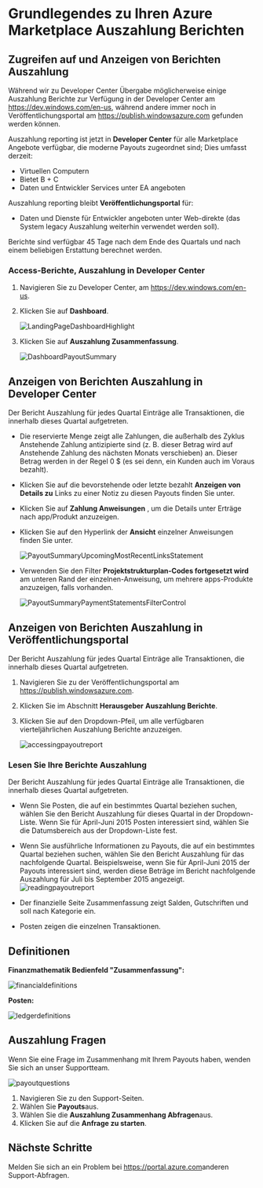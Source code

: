 <properties
   pageTitle="Verstehen der Azure Marketplace Auszahlung reporting | Microsoft Azure"
   description="Informationen Sie zum Überprüfen und Aufnahme Bericht Auszahlung Azure Marketplace."
   services="marketplace-publishing"
   documentationCenter="na"
   authors="v-jeana"
   manager="lakoch"
   editor=""/>

<tags
   ms.service="marketplace"
   ms.devlang="na"
   ms.topic="article"
   ms.tgt_pltfrm="na"
   ms.workload="na"
   ms.date="09/19/2016"
   ms.author="v-jeana; hascipio; v-dabosl"/>

# <a name="understand-your-azure-marketplace-payout-reports"></a>Grundlegendes zu Ihren Azure Marketplace Auszahlung Berichten

## <a name="access-and-view-your-payout-reports"></a>Zugreifen auf und Anzeigen von Berichten Auszahlung

Während wir zu Developer Center Übergabe möglicherweise einige Auszahlung Berichte zur Verfügung in der Developer Center am https://dev.windows.com/en-us, während andere immer noch in Veröffentlichungsportal am https://publish.windowsazure.com gefunden werden können.

Auszahlung reporting ist jetzt in **Developer Center** für alle Marketplace Angebote verfügbar, die moderne Payouts zugeordnet sind; Dies umfasst derzeit:
- Virtuellen Computern
- Bietet B + C
- Daten und Entwickler Services unter EA angeboten

Auszahlung reporting bleibt **Veröffentlichungsportal** für:
- Daten und Dienste für Entwickler angeboten unter Web-direkte (das System legacy Auszahlung weiterhin verwendet werden soll).

Berichte sind verfügbar 45 Tage nach dem Ende des Quartals und nach einem beliebigen Erstattung berechnet werden.

### <a name="access-payout-reports-in-dev-center"></a>Access-Berichte, Auszahlung in Developer Center

1. Navigieren Sie zu Developer Center, am https://dev.windows.com/en-us.
2. Klicken Sie auf **Dashboard**.

    ![LandingPageDashboardHighlight][1]

3. Klicken Sie auf **Auszahlung Zusammenfassung**.

    ![DashboardPayoutSummary][2]


## <a name="view-your-payout-reports-in-dev-center"></a>Anzeigen von Berichten Auszahlung in Developer Center

Der Bericht Auszahlung für jedes Quartal Einträge alle Transaktionen, die innerhalb dieses Quartal aufgetreten.

- Die reservierte Menge zeigt alle Zahlungen, die außerhalb des Zyklus Anstehende Zahlung antizipierte sind (z. B. dieser Betrag wird auf Anstehende Zahlung des nächsten Monats verschieben) an.  Dieser Betrag werden in der Regel 0 $ (es sei denn, ein Kunden auch im Voraus bezahlt).
- Klicken Sie auf die bevorstehende oder letzte bezahlt **Anzeigen von Details zu** Links zu einer Notiz zu diesen Payouts finden Sie unter.
- Klicken Sie auf **Zahlung Anweisungen** , um die Details unter Erträge nach app/Produkt anzuzeigen.
- Klicken Sie auf den Hyperlink der **Ansicht** einzelner Anweisungen finden Sie unter.

    ![PayoutSummaryUpcomingMostRecentLinksStatement][3]

- Verwenden Sie den Filter **Projektstrukturplan-Codes fortgesetzt wird** am unteren Rand der einzelnen-Anweisung, um mehrere apps-Produkte anzuzeigen, falls vorhanden.

    ![PayoutSummaryPaymentStatementsFilterControl][4]



## <a name="view-your-payout-reports-in-publishing-portal"></a>Anzeigen von Berichten Auszahlung in Veröffentlichungsportal
Der Bericht Auszahlung für jedes Quartal Einträge alle Transaktionen, die innerhalb dieses Quartal aufgetreten.

1. Navigieren Sie zu der Veröffentlichungsportal am https://publish.windowsazure.com.
2. Klicken Sie im Abschnitt **Herausgeber** **Auszahlung Berichte**.
3. Klicken Sie auf den Dropdown-Pfeil, um alle verfügbaren vierteljährlichen Auszahlung Berichte anzuzeigen.

    ![accessingpayoutreport][5]


### <a name="read-your-payout-reports"></a>Lesen Sie Ihre Berichte Auszahlung

Der Bericht Auszahlung für jedes Quartal Einträge alle Transaktionen, die innerhalb dieses Quartal aufgetreten.

- Wenn Sie Posten, die auf ein bestimmtes Quartal beziehen suchen, wählen Sie den Bericht Auszahlung für dieses Quartal in der Dropdown-Liste. Wenn Sie für April-Juni 2015 Posten interessiert sind, wählen Sie die Datumsbereich aus der Dropdown-Liste fest.
- Wenn Sie ausführliche Informationen zu Payouts, die auf ein bestimmtes Quartal beziehen suchen, wählen Sie den Bericht Auszahlung für das nachfolgende Quartal. Beispielsweise, wenn Sie für April-Juni 2015 der Payouts interessiert sind, werden diese Beträge im Bericht nachfolgende Auszahlung für Juli bis September 2015 angezeigt.
![readingpayoutreport][6]

- Der finanzielle Seite Zusammenfassung zeigt Salden, Gutschriften und soll nach Kategorie ein.
- Posten zeigen die einzelnen Transaktionen.

## <a name="definitions"></a>Definitionen

**Finanzmathematik Bedienfeld "Zusammenfassung":**

![financialdefinitions][7]

**Posten:**

![ledgerdefinitions][8]

## <a name="payout-questions"></a>Auszahlung Fragen

Wenn Sie eine Frage im Zusammenhang mit Ihrem Payouts haben, wenden Sie sich an unser Supportteam.

![payoutquestions][9]

1. Navigieren Sie zu den Support-Seiten.
2. Wählen Sie **Payouts**aus.
3. Wählen Sie die **Auszahlung Zusammenhang Abfragen**aus.
4. Klicken Sie auf die **Anfrage zu starten**.

## <a name="next-steps"></a>Nächste Schritte

Melden Sie sich an ein Problem bei <https://portal.azure.com>anderen Support-Abfragen.

[1]: ./media/marketplace-publishing-report-payout/LandingPage-DashboardHighlight.png
[2]: ./media/marketplace-publishing-report-payout/Dashboard-PayoutSummary.png
[3]: ./media/marketplace-publishing-report-payout/PayoutSummary-UpcomingOrMostRecentPaymentLinksSingleStatementLink.png
[4]: ./media/marketplace-publishing-report-payout/PayoutSummary-PaymentStatements-SingleStatement-FilterControl.png
[5]: ./media/marketplace-publishing-report-payout/accessingpayoutreport.png
[6]: ./media/marketplace-publishing-report-payout/readingpayoutreport.png
[7]: ./media/marketplace-publishing-report-payout/financialdefinitions.png
[8]: ./media/marketplace-publishing-report-payout/ledgerdefinitions.png
[9]: ./media/marketplace-publishing-report-payout/payoutquestions.png
